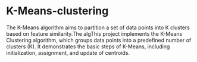 # K-Means-clustering
The K-Means algorithm aims to partition a set of data points into K clusters based on feature similarity.The algThis project implements the K-Means Clustering algorithm, which groups data points into a predefined number of clusters (K). It demonstrates the basic steps of K-Means, including initialization, assignment, and update of centroids.
